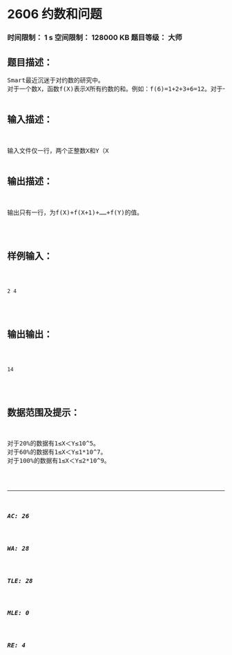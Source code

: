 # 2606 约数和问题   
### 时间限制： 1 s     空间限制： 128000 KB     题目等级： 大师  
## 题目描述：  

<pre>
Smart最近沉迷于对约数的研究中。
对于一个数X，函数f(X)表示X所有约数的和。例如：f(6)=1+2+3+6=12。对于一个X，Smart可以很快的算出f(X)。现在的问题是，给定两个正整数X,Y(X<Y)，Smart希望尽快地算出f(X)+f(X+1)+……+f(Y)的值，你能帮助Smart算出这个值吗？
</pre>
  
  
## 输入描述：  

<pre>
输入文件仅一行，两个正整数X和Y（X<Y），表示需要计算f(X)+f(X+1)+……+f(Y)。
</pre>
  
  
## 输出描述：  

<pre>
输出只有一行，为f(X)+f(X+1)+……+f(Y)的值。
</pre>
  
  
## 样例输入：  

<pre><code>
2 4
</code></pre>
  
  
## 输出输出：  

<pre><code>
14
</code></pre>
  
  
## 数据范围及提示：  

<pre>
对于20%的数据有1≤X＜Y≤10^5。
对于60%的数据有1≤X＜Y≤1*10^7。
对于100%的数据有1≤X＜Y≤2*10^9。
</pre>
  
  
***  

##### AC: 26  
##### WA: 28  
##### TLE: 28  
##### MLE: 0  
##### RE: 4  
